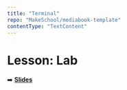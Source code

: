 ```yaml
---
title: "Terminal"
repo: "MakeSchool/mediabook-template"
contentType: "TextContent"
---
```


<!-- .slide: data-background="./Images/header.svg" data-background-repeat="none" data-background-size="40% 40%" data-background-position="center 10%" class="header" -->

# Lesson: Lab

<!-- Put a link to the slides so that students can find them -->

➡️ [**Slides**](https://docs.google.com/presentation/d/12TbI0i9npgna_aOeogmZWnxcAnvwNBnz1zgVfMqwgz4/edit?usp=sharing)

<!-- > -->
